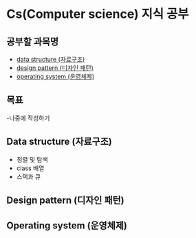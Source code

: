 # Cs(Computer science) 지식 공부


## 공부할 과목명

- [data structure (자료구조)](#data-structure-자료구조)
- [design pattern (디자인 패턴)](#design-pattern-디자인-패턴)
- [operating system (운영체제)](#operating-system-운영체제)


## 목표
-나중에 작성하기

## Data structure (자료구조)
- 정렬 및 탐색
- class 배열
- 스택과 큐


## Design pattern (디자인 패턴)


## Operating system (운영체제)



